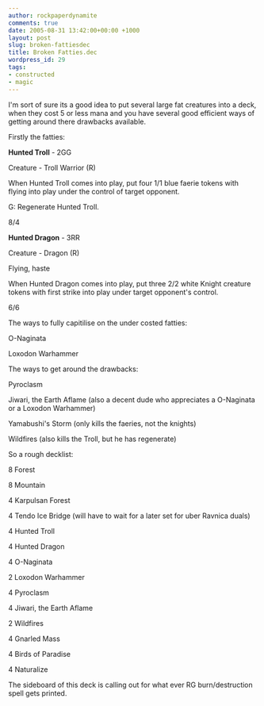 ```yaml
---
author: rockpaperdynamite
comments: true
date: 2005-08-31 13:42:00+00:00 +1000
layout: post
slug: broken-fattiesdec
title: Broken Fatties.dec
wordpress_id: 29
tags:
- constructed
- magic
---
```


I'm sort of sure its a good idea to put several large fat creatures into a deck, when they cost 5 or less mana and you have several good efficient ways of getting around there drawbacks available.




Firstly the fatties:  

**Hunted Troll** - 2GG  

Creature - Troll Warrior (R)  

When Hunted Troll comes into play, put four 1/1 blue faerie tokens with flying into play under the control of target opponent.  

G: Regenerate Hunted Troll.  

8/4




**Hunted Dragon** - 3RR  

Creature - Dragon (R)  

Flying, haste  

When Hunted Dragon comes into play, put three 2/2 white Knight creature tokens with first strike into play under target opponent's control.  

6/6




The ways to fully capitilise on the under costed fatties:  

O-Naginata  

Loxodon Warhammer




The ways to get around the drawbacks:  

Pyroclasm  

Jiwari, the Earth Aflame  (also a decent dude who appreciates a O-Naginata or a Loxodon Warhammer)  

Yamabushi's Storm (only kills the faeries, not the knights)  

Wildfires (also kills the Troll, but he has regenerate)




So a rough decklist:  

8 Forest  

8 Mountain  

4 Karpulsan Forest  

4 Tendo Ice Bridge (will have to wait for a later set for uber Ravnica duals)




4 Hunted Troll  

4 Hunted Dragon




4 O-Naginata  

2 Loxodon Warhammer




4 Pyroclasm  

4 Jiwari, the Earth Aflame  

2 Wildfires




4 Gnarled Mass  

4 Birds of Paradise  

4 Naturalize




The sideboard of this deck is calling out for what ever RG burn/destruction spell gets printed.




